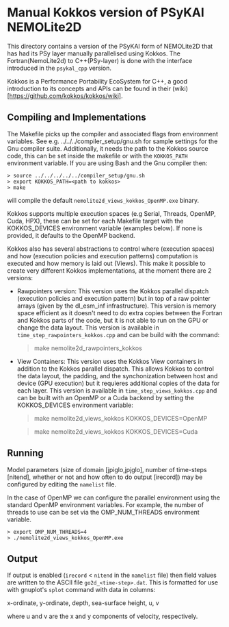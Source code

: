 # Manual Kokkos version of PSyKAl NEMOLite2D #

This directory contains a version of the PSyKAl form of NEMOLite2D
that has had its PSy layer manually parallelised using Kokkos.
The Fortran(NemoLite2d) to C++(PSy-layer) is done with the interface
introduced in the `psykal_cpp` version.

Kokkos is a Performance Portability EcoSystem for C++,
a good introduction to its concepts and APIs can be found in their
(wiki)[https://github.com/kokkos/kokkos/wiki].


## Compiling and Implementations ##

The Makefile picks up the compiler and associated flags from environment
variables. See e.g. ../../../compiler_setup/gnu.sh for sample
settings for the Gnu compiler suite. Additionally, it needs the path to
the Kokkos source code, this can be set inside the makefile or with the
`KOKKOS_PATH` environment variable. If you are using Bash and the Gnu
compiler then:

    > source ../../../../../compiler_setup/gnu.sh
    > export KOKKOS_PATH=<path to kokkos>
    > make

will compile the default `nemolite2d_views_kokkos_OpenMP.exe` binary.

Kokkos supports multiple execution spaces (e.g Serial, Threads, OpenMP,
Cuda, HPX), these can be set for each Makefile target with the
KOKKOS_DEVICES environment variable (examples below). If none is provided,
it defaults to the OpenMP backend.

Kokkos also has several abstractions to control where (execution spaces)
and how (execution policies and execution patterns) computation is executed
and how memory is laid out (Views). This make it possible to create very
different Kokkos implementations, at the moment there are 2 versions:

- Rawpointers version: This version uses the Kokkos parallel dispatch
(execution policies and execution pattern) but in top of a raw pointer
arrays (given by the dl_esm_inf infrastructure). This
version is memory space efficient as it doesn't need to do extra copies
between the Fortran and Kokkos parts of the code, but it is not able to
run on the GPU or change the data layout. This version is available in
`time_step_rawpointers_kokkos.cpp` and can be build with the command:

    > make nemolite2d_rawpointers_kokkos

- View Containers: This version uses the Kokkos View containers in addition
to the Kokkos parallel dispatch. This allows Kokkos to control the data layout,
the padding, and the synchonization between host and device (GPU execution)
but it requieres additional copies of the data for each layer.
This version is available in `time_step_views_kokkos.cpp` and can be built
with an OpenMP or a Cuda backend by setting the KOKKOS_DEVICES environment
variable:

    > make nemolite2d_views_kokkos KOKKOS_DEVICES=OpenMP

    > make nemolite2d_views_kokkos KOKKOS_DEVICES=Cuda

## Running ##

Model parameters (size of domain [jpiglo,jpjglo], number of time-steps
[nitend], whether or not and how often to do output [irecord]) may be
configured by editing the `namelist` file.


In the case of OpenMP we can configure the parallel environment using the
standard OpenMP environment variables. For example, the number of threads
to use can be set via the OMP_NUM_THREADS environment variable.

    > export OMP_NUM_THREADS=4
    > ./nemolite2d_views_kokkos_OpenMP.exe


## Output ##

If output is enabled (`irecord` < `nitend` in the `namelist` file) then
field values are written to the ASCII file `go2d_<time-step>.dat`. This
is formatted for use with gnuplot's `splot` command with data in columns:

x-ordinate, y-ordinate, depth, sea-surface height, u, v

where u and v are the x and y components of velocity, respectively.

